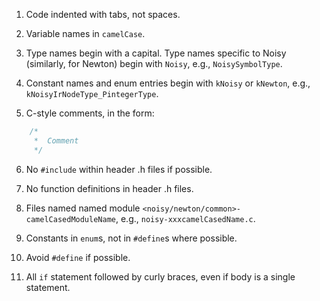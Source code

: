 1.	Code indented with tabs, not spaces.

2.	Variable names in `camelCase`.

3.	Type names begin with a capital. Type names specific to Noisy (similarly, for Newton) begin with `Noisy`, e.g., `NoisySymbolType`.

4.	Constant names and enum entries begin with `kNoisy` or `kNewton`, e.g., `kNoisyIrNodeType_PintegerType`. 

5.	C-style comments, in the form:
````c
	/*
	 *	Comment
	 */
````

6.	No `#include` within header .h files if possible.

7.	No function definitions in header .h files.

8.	Files named named module `<noisy/newton/common>-camelCasedModuleName`, e.g., `noisy-xxxcamelCasedName.c`.

9.	Constants in `enum`s, not in `#define`s where possible.

10.	Avoid `#define` if possible.

11.	All `if` statement followed by curly braces, even if body is a single statement.